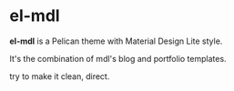 # el-mdl

**el-mdl** is a Pelican theme with Material Design Lite style. 

It's the combination of mdl's blog and portfolio templates. 

try to make it clean, direct.
